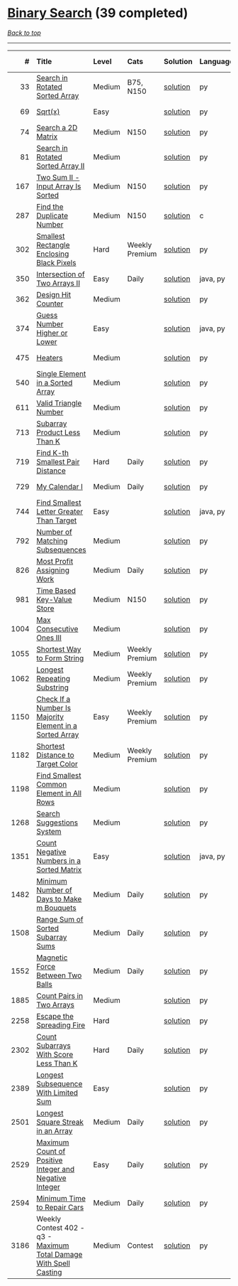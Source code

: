 # [Binary Search](<https://leetcode.com/tag/Binary-Search/>) (39 completed)

*[Back to top](<../../README.md>)*

------

|    # | Title                                                                                                                                              | Level   | Cats           | Solution                                                                           | Languages   | Date Complete   |
|-----:|:---------------------------------------------------------------------------------------------------------------------------------------------------|:--------|:---------------|:-----------------------------------------------------------------------------------|:------------|:----------------|
|   33 | [Search in Rotated Sorted Array](<https://leetcode.com/problems/search-in-rotated-sorted-array>)                                                   | Medium  | B75, N150      | [solution](<../_33. Search in Rotated Sorted Array.md>)                            | py          | Dec 17, 2024    |
|   69 | [Sqrt(x)](<https://leetcode.com/problems/sqrtx>)                                                                                                   | Easy    |                | [solution](<../_69. Sqrt(x).md>)                                                   | py          | Jun 07, 2024    |
|   74 | [Search a 2D Matrix](<https://leetcode.com/problems/search-a-2d-matrix>)                                                                           | Medium  | N150           | [solution](<../_74. Search a 2D Matrix.md>)                                        | py          | Jun 15, 2024    |
|   81 | [Search in Rotated Sorted Array II](<https://leetcode.com/problems/search-in-rotated-sorted-array-ii>)                                             | Medium  |                | [solution](<../_81. Search in Rotated Sorted Array II.md>)                         | py          | Dec 17, 2024    |
|  167 | [Two Sum II - Input Array Is Sorted](<https://leetcode.com/problems/two-sum-ii-input-array-is-sorted>)                                             | Medium  | N150           | [solution](<../_167. Two Sum II - Input Array Is Sorted.md>)                       | py          | Jun 14, 2024    |
|  287 | [Find the Duplicate Number](<https://leetcode.com/problems/find-the-duplicate-number>)                                                             | Medium  | N150           | [solution](<../_287. Find the Duplicate Number.md>)                                | c           | Jun 26, 2024    |
|  302 | [Smallest Rectangle Enclosing Black Pixels](<https://leetcode.com/problems/smallest-rectangle-enclosing-black-pixels>)                             | Hard    | Weekly Premium | [solution](<../_302. Smallest Rectangle Enclosing Black Pixels.md>)                | py          | Apr 23, 2025    |
|  350 | [Intersection of Two Arrays II](<https://leetcode.com/problems/intersection-of-two-arrays-ii>)                                                     | Easy    | Daily          | [solution](<../_350. Intersection of Two Arrays II.md>)                            | java, py    | Jul 02, 2024    |
|  362 | [Design Hit Counter](<https://leetcode.com/problems/design-hit-counter>)                                                                           | Medium  |                | [solution](<../_362. Design Hit Counter.md>)                                       | py          | Oct 24, 2024    |
|  374 | [Guess Number Higher or Lower](<https://leetcode.com/problems/guess-number-higher-or-lower>)                                                       | Easy    |                | [solution](<../_374. Guess Number Higher or Lower.md>)                             | java, py    | Jun 02, 2024    |
|  475 | [Heaters](<https://leetcode.com/problems/heaters>)                                                                                                 | Medium  |                | [solution](<../_475. Heaters.md>)                                                  | py          | Jun 07, 2024    |
|  540 | [Single Element in a Sorted Array](<https://leetcode.com/problems/single-element-in-a-sorted-array>)                                               | Medium  |                | [solution](<../_540. Single Element in a Sorted Array.md>)                         | py          | Jul 05, 2024    |
|  611 | [Valid Triangle Number](<https://leetcode.com/problems/valid-triangle-number>)                                                                     | Medium  |                | [solution](<../_611. Valid Triangle Number.md>)                                    | py          | May 22, 2024    |
|  713 | [Subarray Product Less Than K](<https://leetcode.com/problems/subarray-product-less-than-k>)                                                       | Medium  |                | [solution](<../_713. Subarray Product Less Than K.md>)                             | py          | Jul 01, 2024    |
|  719 | [Find K-th Smallest Pair Distance](<https://leetcode.com/problems/find-k-th-smallest-pair-distance>)                                               | Hard    | Daily          | [solution](<../_719. Find K-th Smallest Pair Distance.md>)                         | py          | Aug 14, 2024    |
|  729 | [My Calendar I](<https://leetcode.com/problems/my-calendar-i>)                                                                                     | Medium  | Daily          | [solution](<../_729. My Calendar I.md>)                                            | py          | Sep 26, 2024    |
|  744 | [Find Smallest Letter Greater Than Target](<https://leetcode.com/problems/find-smallest-letter-greater-than-target>)                               | Easy    |                | [solution](<../_744. Find Smallest Letter Greater Than Target.md>)                 | java, py    | Jun 01, 2024    |
|  792 | [Number of Matching Subsequences](<https://leetcode.com/problems/number-of-matching-subsequences>)                                                 | Medium  |                | [solution](<../_792. Number of Matching Subsequences.md>)                          | py          | Aug 27, 2025    |
|  826 | [Most Profit Assigning Work](<https://leetcode.com/problems/most-profit-assigning-work>)                                                           | Medium  | Daily          | [solution](<../_826. Most Profit Assigning Work.md>)                               | py          | Jun 18, 2024    |
|  981 | [Time Based Key-Value Store](<https://leetcode.com/problems/time-based-key-value-store>)                                                           | Medium  | N150           | [solution](<../_981. Time Based Key-Value Store.md>)                               | py          | Oct 24, 2024    |
| 1004 | [Max Consecutive Ones III](<https://leetcode.com/problems/max-consecutive-ones-iii>)                                                               | Medium  |                | [solution](<../_1004. Max Consecutive Ones III.md>)                                | py          | Feb 17, 2025    |
| 1055 | [Shortest Way to Form String](<https://leetcode.com/problems/shortest-way-to-form-string>)                                                         | Medium  | Weekly Premium | [solution](<../_1055. Shortest Way to Form String.md>)                             | py          | Mar 30, 2025    |
| 1062 | [Longest Repeating Substring](<https://leetcode.com/problems/longest-repeating-substring>)                                                         | Medium  | Weekly Premium | [solution](<../_1062. Longest Repeating Substring.md>)                             | py          | Aug 01, 2024    |
| 1150 | [Check If a Number Is Majority Element in a Sorted Array](<https://leetcode.com/problems/check-if-a-number-is-majority-element-in-a-sorted-array>) | Easy    | Weekly Premium | [solution](<../_1150. Check If a Number Is Majority Element in a Sorted Array.md>) | py          | Sep 15, 2025    |
| 1182 | [Shortest Distance to Target Color](<https://leetcode.com/problems/shortest-distance-to-target-color>)                                             | Medium  | Weekly Premium | [solution](<../_1182. Shortest Distance to Target Color.md>)                       | py          | Aug 29, 2025    |
| 1198 | [Find Smallest Common Element in All Rows](<https://leetcode.com/problems/find-smallest-common-element-in-all-rows>)                               | Medium  |                | [solution](<../_1198. Find Smallest Common Element in All Rows.md>)                | py          | Aug 26, 2025    |
| 1268 | [Search Suggestions System](<https://leetcode.com/problems/search-suggestions-system>)                                                             | Medium  |                | [solution](<../_1268. Search Suggestions System.md>)                               | py          | Jun 29, 2024    |
| 1351 | [Count Negative Numbers in a Sorted Matrix](<https://leetcode.com/problems/count-negative-numbers-in-a-sorted-matrix>)                             | Easy    |                | [solution](<../_1351. Count Negative Numbers in a Sorted Matrix.md>)               | java, py    | Jun 01, 2024    |
| 1482 | [Minimum Number of Days to Make m Bouquets](<https://leetcode.com/problems/minimum-number-of-days-to-make-m-bouquets>)                             | Medium  | Daily          | [solution](<../_1482. Minimum Number of Days to Make m Bouquets.md>)               | py          | Jun 19, 2024    |
| 1508 | [Range Sum of Sorted Subarray Sums](<https://leetcode.com/problems/range-sum-of-sorted-subarray-sums>)                                             | Medium  | Daily          | [solution](<../_1508. Range Sum of Sorted Subarray Sums.md>)                       | py          | Aug 04, 2024    |
| 1552 | [Magnetic Force Between Two Balls](<https://leetcode.com/problems/magnetic-force-between-two-balls>)                                               | Medium  | Daily          | [solution](<../_1552. Magnetic Force Between Two Balls.md>)                        | py          | Jun 20, 2024    |
| 1885 | [Count Pairs in Two Arrays](<https://leetcode.com/problems/count-pairs-in-two-arrays>)                                                             | Medium  |                | [solution](<../_1885. Count Pairs in Two Arrays.md>)                               | py          | Jun 08, 2024    |
| 2258 | [Escape the Spreading Fire](<https://leetcode.com/problems/escape-the-spreading-fire>)                                                             | Hard    |                | [solution](<../_2258. Escape the Spreading Fire.md>)                               | py          | Jun 15, 2024    |
| 2302 | [Count Subarrays With Score Less Than K](<https://leetcode.com/problems/count-subarrays-with-score-less-than-k>)                                   | Hard    | Daily          | [solution](<../_2302. Count Subarrays With Score Less Than K.md>)                  | py          | Apr 28, 2025    |
| 2389 | [Longest Subsequence With Limited Sum](<https://leetcode.com/problems/longest-subsequence-with-limited-sum>)                                       | Easy    |                | [solution](<../_2389. Longest Subsequence With Limited Sum.md>)                    | py          | Jun 01, 2024    |
| 2501 | [Longest Square Streak in an Array](<https://leetcode.com/problems/longest-square-streak-in-an-array>)                                             | Medium  | Daily          | [solution](<../_2501. Longest Square Streak in an Array.md>)                       | py          | Oct 28, 2024    |
| 2529 | [Maximum Count of Positive Integer and Negative Integer](<https://leetcode.com/problems/maximum-count-of-positive-integer-and-negative-integer>)   | Easy    | Daily          | [solution](<../_2529. Maximum Count of Positive Integer and Negative Integer.md>)  | py          | Mar 12, 2025    |
| 2594 | [Minimum Time to Repair Cars](<https://leetcode.com/problems/minimum-time-to-repair-cars>)                                                         | Medium  | Daily          | [solution](<../_2594. Minimum Time to Repair Cars.md>)                             | py          | Mar 16, 2025    |
| 3186 | Weekly Contest 402 - q3 - [Maximum Total Damage With Spell Casting](<https://leetcode.com/problems/maximum-total-damage-with-spell-casting>)       | Medium  | Contest        | [solution](<../_3186. Maximum Total Damage With Spell Casting.md>)                 | py          | Jul 07, 2024    |